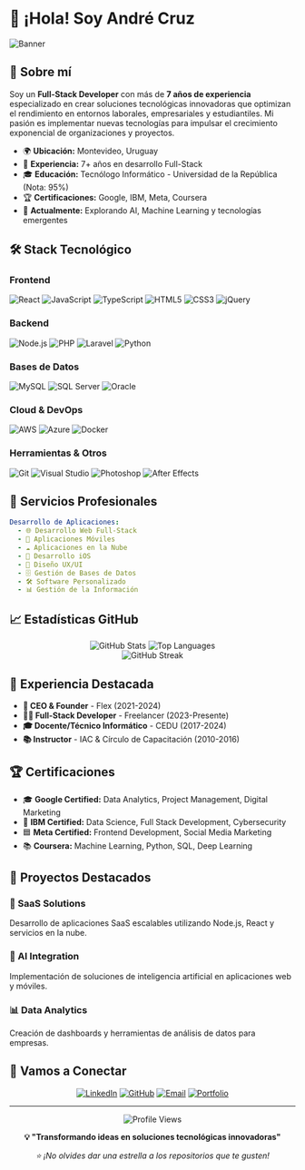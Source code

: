 # 👋 ¡Hola! Soy André Cruz

![Banner](https://readme-typing-svg.demolab.com?font=Fira+Code&pause=1000&color=00D4FF&center=true&vCenter=true&width=1000&lines=Full-Stack+Developer+%7C+ReactJS+%7C+PHP+%7C+Laravel;Node.js+%7C+Python+%7C+AI+%7C+DevOps;AWS+%7C+Oracle+%7C+Azure+%7C+Cloud+Solutions;Transformando+ideas+en+soluciones+tecnológicas)

## 🚀 Sobre mí

Soy un **Full-Stack Developer** con más de **7 años de experiencia** especializado en crear soluciones tecnológicas innovadoras que optimizan el rendimiento en entornos laborales, empresariales y estudiantiles. Mi pasión es implementar nuevas tecnologías para impulsar el crecimiento exponencial de organizaciones y proyectos.

- 🌍 **Ubicación:** Montevideo, Uruguay
- 💼 **Experiencia:** 7+ años en desarrollo Full-Stack
- 🎓 **Educación:** Tecnólogo Informático - Universidad de la República (Nota: 95%)
- 🏆 **Certificaciones:** Google, IBM, Meta, Coursera
- 🌱 **Actualmente:** Explorando AI, Machine Learning y tecnologías emergentes

## 🛠️ Stack Tecnológico

### Frontend
![React](https://img.shields.io/badge/-React-61DAFB?style=for-the-badge&logo=react&logoColor=black)
![JavaScript](https://img.shields.io/badge/-JavaScript-F7DF1E?style=for-the-badge&logo=javascript&logoColor=black)
![TypeScript](https://img.shields.io/badge/-TypeScript-3178C6?style=for-the-badge&logo=typescript&logoColor=white)
![HTML5](https://img.shields.io/badge/-HTML5-E34F26?style=for-the-badge&logo=html5&logoColor=white)
![CSS3](https://img.shields.io/badge/-CSS3-1572B6?style=for-the-badge&logo=css3&logoColor=white)
![jQuery](https://img.shields.io/badge/-jQuery-0769AD?style=for-the-badge&logo=jquery&logoColor=white)

### Backend
![Node.js](https://img.shields.io/badge/-Node.js-339933?style=for-the-badge&logo=node.js&logoColor=white)
![PHP](https://img.shields.io/badge/-PHP-777BB4?style=for-the-badge&logo=php&logoColor=white)
![Laravel](https://img.shields.io/badge/-Laravel-FF2D20?style=for-the-badge&logo=laravel&logoColor=white)
![Python](https://img.shields.io/badge/-Python-3776AB?style=for-the-badge&logo=python&logoColor=white)

### Bases de Datos
![MySQL](https://img.shields.io/badge/-MySQL-4479A1?style=for-the-badge&logo=mysql&logoColor=white)
![SQL Server](https://img.shields.io/badge/-SQL%20Server-CC2927?style=for-the-badge&logo=microsoft-sql-server&logoColor=white)
![Oracle](https://img.shields.io/badge/-Oracle-F80000?style=for-the-badge&logo=oracle&logoColor=white)

### Cloud & DevOps
![AWS](https://img.shields.io/badge/-AWS-232F3E?style=for-the-badge&logo=amazon-aws&logoColor=white)
![Azure](https://img.shields.io/badge/-Azure-0078D4?style=for-the-badge&logo=microsoft-azure&logoColor=white)
![Docker](https://img.shields.io/badge/-Docker-2496ED?style=for-the-badge&logo=docker&logoColor=white)

### Herramientas & Otros
![Git](https://img.shields.io/badge/-Git-F05032?style=for-the-badge&logo=git&logoColor=white)
![Visual Studio](https://img.shields.io/badge/-Visual%20Studio-5C2D91?style=for-the-badge&logo=visual-studio&logoColor=white)
![Photoshop](https://img.shields.io/badge/-Photoshop-31A8FF?style=for-the-badge&logo=adobe-photoshop&logoColor=white)
![After Effects](https://img.shields.io/badge/-After%20Effects-9999FF?style=for-the-badge&logo=adobe-after-effects&logoColor=white)

## 💼 Servicios Profesionales

```yaml
Desarrollo de Aplicaciones:
  - 🌐 Desarrollo Web Full-Stack
  - 📱 Aplicaciones Móviles
  - ☁️ Aplicaciones en la Nube
  - 🍎 Desarrollo iOS
  - 🎨 Diseño UX/UI
  - 🗄️ Gestión de Bases de Datos
  - 🛠️ Software Personalizado
  - 📊 Gestión de la Información
```

## 📈 Estadísticas GitHub

<div align="center">
  <img src="https://github-readme-stats.vercel.app/api?username=tuusername&show_icons=true&theme=radical&hide_border=true" alt="GitHub Stats" />
  <img src="https://github-readme-stats.vercel.app/api/top-langs/?username=tuusername&layout=compact&theme=radical&hide_border=true" alt="Top Languages" />
</div>

<div align="center">
  <img src="https://github-readme-streak-stats.herokuapp.com/?user=tuusername&theme=radical&hide_border=true" alt="GitHub Streak" />
</div>

## 🎯 Experiencia Destacada

- **🏢 CEO & Founder** - Flex (2021-2024)
- **👨‍💻 Full-Stack Developer** - Freelancer (2023-Presente)
- **🎓 Docente/Técnico Informático** - CEDU (2017-2024)
- **📚 Instructor** - IAC & Círculo de Capacitación (2010-2016)

## 🏆 Certificaciones

- 🎓 **Google Certified:** Data Analytics, Project Management, Digital Marketing
- 🔵 **IBM Certified:** Data Science, Full Stack Development, Cybersecurity
- 🟦 **Meta Certified:** Frontend Development, Social Media Marketing
- 📚 **Coursera:** Machine Learning, Python, SQL, Deep Learning

## 🌟 Proyectos Destacados

### 🚀 SaaS Solutions
Desarrollo de aplicaciones SaaS escalables utilizando Node.js, React y servicios en la nube.

### 🤖 AI Integration
Implementación de soluciones de inteligencia artificial en aplicaciones web y móviles.

### 📊 Data Analytics
Creación de dashboards y herramientas de análisis de datos para empresas.

## 🤝 Vamos a Conectar

<div align="center">
  
[![LinkedIn](https://img.shields.io/badge/-LinkedIn-0077B5?style=for-the-badge&logo=linkedin&logoColor=white)](https://linkedin.com/in/tu-perfil)
[![GitHub](https://img.shields.io/badge/-GitHub-181717?style=for-the-badge&logo=github&logoColor=white)](https://github.com/tuusername)
[![Email](https://img.shields.io/badge/-Email-D14836?style=for-the-badge&logo=gmail&logoColor=white)](mailto:tu-email@example.com)
[![Portfolio](https://img.shields.io/badge/-Portfolio-FF5722?style=for-the-badge&logo=google-chrome&logoColor=white)](https://tu-portfolio.com)

</div>

---

<div align="center">
  <img src="https://komarev.com/ghpvc/?username=tuusername&color=blueviolet&style=for-the-badge" alt="Profile Views" />
</div>

<div align="center">
  
**💡 "Transformando ideas en soluciones tecnológicas innovadoras"**

*⭐ ¡No olvides dar una estrella a los repositorios que te gusten!*

</div>
